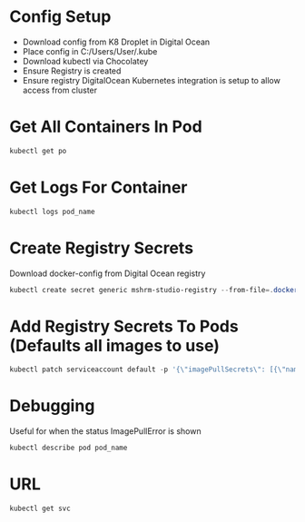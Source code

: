 # Config Setup

- Download config from K8 Droplet in Digital Ocean
- Place config in C:/Users/User/.kube
- Download kubectl via Chocolatey
- Ensure Registry is created
- Ensure registry DigitalOcean Kubernetes integration is setup to allow access from cluster

# Get All Containers In Pod

```Powershell
kubectl get po
```

# Get Logs For Container

```Powershell
kubectl logs pod_name
```

# Create Registry Secrets

Download docker-config from Digital Ocean registry

```Powershell
kubectl create secret generic mshrm-studio-registry --from-file=.dockerconfigjson=docker-config.json --type=kubernetes.io/dockerconfigjson
```

# Add Registry Secrets To Pods (Defaults all images to use)

```Powershell
kubectl patch serviceaccount default -p '{\"imagePullSecrets\": [{\"name\": \"mshrm-studio-registry\"}]}'
```

# Debugging

Useful for when the status ImagePullError is shown

```Powershell
kubectl describe pod pod_name
```

# URL

```Powershell
kubectl get svc
```